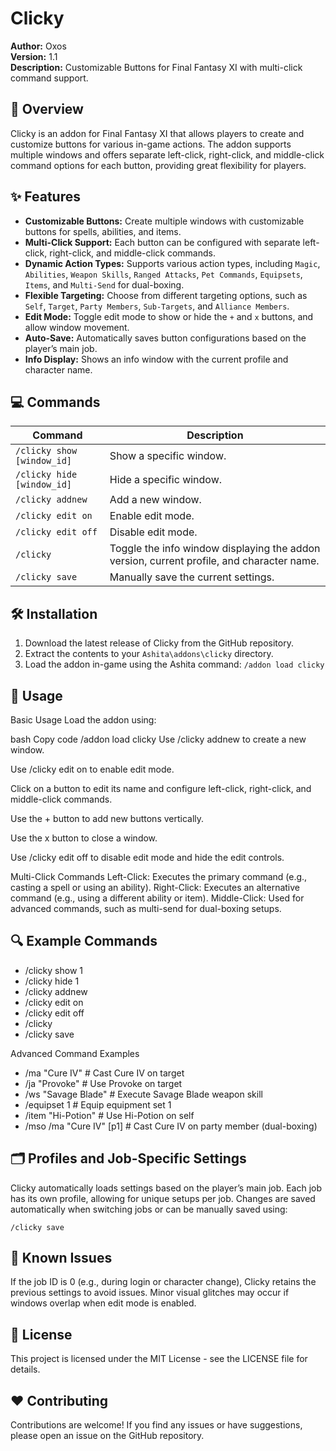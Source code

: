 # Clicky

**Author:** Oxos  
**Version:** 1.1  
**Description:** Customizable Buttons for Final Fantasy XI with multi-click command support.

## 📖 Overview

Clicky is an addon for Final Fantasy XI that allows players to create and customize buttons for various in-game actions. The addon supports multiple windows and offers separate left-click, right-click, and middle-click command options for each button, providing great flexibility for players.

## ✨ Features

- **Customizable Buttons:** Create multiple windows with customizable buttons for spells, abilities, and items.
- **Multi-Click Support:** Each button can be configured with separate left-click, right-click, and middle-click commands.
- **Dynamic Action Types:** Supports various action types, including `Magic`, `Abilities`, `Weapon Skills`, `Ranged Attacks`, `Pet Commands`, `Equipsets`, `Items`, and `Multi-Send` for dual-boxing.
- **Flexible Targeting:** Choose from different targeting options, such as `Self`, `Target`, `Party Members`, `Sub-Targets`, and `Alliance Members`.
- **Edit Mode:** Toggle edit mode to show or hide the `+` and `x` buttons, and allow window movement.
- **Auto-Save:** Automatically saves button configurations based on the player’s main job.
- **Info Display:** Shows an info window with the current profile and character name.

## 💻 Commands

| Command | Description |
| ------- | ----------- |
| `/clicky show [window_id]` | Show a specific window. |
| `/clicky hide [window_id]` | Hide a specific window. |
| `/clicky addnew` | Add a new window. |
| `/clicky edit on` | Enable edit mode. |
| `/clicky edit off` | Disable edit mode. |
| `/clicky` | Toggle the info window displaying the addon version, current profile, and character name. |
| `/clicky save` | Manually save the current settings. |

## 🛠️ Installation

1. Download the latest release of Clicky from the GitHub repository.
2. Extract the contents to your `Ashita\addons\clicky` directory.
3. Load the addon in-game using the Ashita command:
  `/addon load clicky`

## 🚀 Usage
Basic Usage
Load the addon using:

bash
Copy code
/addon load clicky
Use /clicky addnew to create a new window.

Use /clicky edit on to enable edit mode.

Click on a button to edit its name and configure left-click, right-click, and middle-click commands.

Use the + button to add new buttons vertically.

Use the x button to close a window.

Use /clicky edit off to disable edit mode and hide the edit controls.

Multi-Click Commands
Left-Click: Executes the primary command (e.g., casting a spell or using an ability).
Right-Click: Executes an alternative command (e.g., using a different ability or item).
Middle-Click: Used for advanced commands, such as multi-send for dual-boxing setups.
## 🔍 Example Commands

- /clicky show 1
- /clicky hide 1
- /clicky addnew
- /clicky edit on
- /clicky edit off
- /clicky
- /clicky save

Advanced Command Examples
- /ma "Cure IV" <t>           # Cast Cure IV on target
- /ja "Provoke" <t>           # Use Provoke on target
- /ws "Savage Blade" <t>      # Execute Savage Blade weapon skill
- /equipset 1                 # Equip equipment set 1
- /item "Hi-Potion" <me>      # Use Hi-Potion on self
- /mso /ma "Cure IV" [p1]     # Cast Cure IV on party member (dual-boxing)
## 🗂️ Profiles and Job-Specific Settings
Clicky automatically loads settings based on the player’s main job. Each job has its own profile, allowing for unique setups per job. Changes are saved automatically when switching jobs or can be manually saved using:


`/clicky save`
## 🐞 Known Issues

If the job ID is 0 (e.g., during login or character change), Clicky retains the previous settings to avoid issues.
Minor visual glitches may occur if windows overlap when edit mode is enabled.

## 📜 License
This project is licensed under the MIT License - see the LICENSE file for details.

## ❤️ Contributing
Contributions are welcome! If you find any issues or have suggestions, please open an issue on the GitHub repository.
